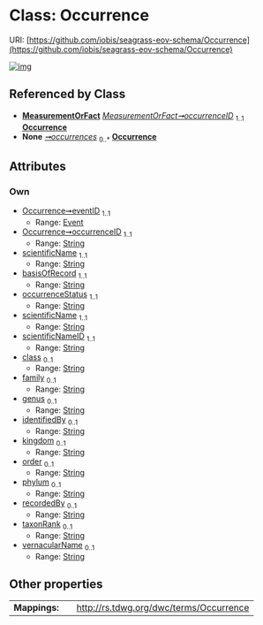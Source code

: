 
# Class: Occurrence



URI: [https://github.com/iobis/seagrass-eov-schema/Occurrence](https://github.com/iobis/seagrass-eov-schema/Occurrence)


[![img](https://yuml.me/diagram/nofunky;dir:TB/class/[Event]<eventID%201..1-%20[Occurrence&#124;occurrenceID:string;scientificName:string;basisOfRecord:string;occurrenceStatus:string;scientificNameID:string;class:string%20%3F;family:string%20%3F;genus:string%20%3F;identifiedBy:string%20%3F;kingdom:string%20%3F;order:string%20%3F;phylum:string%20%3F;recordedBy:string%20%3F;taxonRank:string%20%3F;vernacularName:string%20%3F],[MeasurementOrFact]-%20occurrenceID%201..1>[Occurrence],[SeagrassDataset]++-%20occurrences%200..*>[Occurrence],[SeagrassDataset],[MeasurementOrFact],[Event])](https://yuml.me/diagram/nofunky;dir:TB/class/[Event]<eventID%201..1-%20[Occurrence&#124;occurrenceID:string;scientificName:string;basisOfRecord:string;occurrenceStatus:string;scientificNameID:string;class:string%20%3F;family:string%20%3F;genus:string%20%3F;identifiedBy:string%20%3F;kingdom:string%20%3F;order:string%20%3F;phylum:string%20%3F;recordedBy:string%20%3F;taxonRank:string%20%3F;vernacularName:string%20%3F],[MeasurementOrFact]-%20occurrenceID%201..1>[Occurrence],[SeagrassDataset]++-%20occurrences%200..*>[Occurrence],[SeagrassDataset],[MeasurementOrFact],[Event])

## Referenced by Class

 *  **[MeasurementOrFact](MeasurementOrFact.md)** *[MeasurementOrFact➞occurrenceID](MeasurementOrFact_occurrenceID.md)*  <sub>1..1</sub>  **[Occurrence](Occurrence.md)**
 *  **None** *[➞occurrences](seagrassDataset__occurrences.md)*  <sub>0..\*</sub>  **[Occurrence](Occurrence.md)**

## Attributes


### Own

 * [Occurrence➞eventID](Occurrence_eventID.md)  <sub>1..1</sub>
     * Range: [Event](Event.md)
 * [Occurrence➞occurrenceID](Occurrence_occurrenceID.md)  <sub>1..1</sub>
     * Range: [String](types/String.md)
 * [scientificName](scientificName.md)  <sub>1..1</sub>
     * Range: [String](types/String.md)
 * [basisOfRecord](basisOfRecord.md)  <sub>1..1</sub>
     * Range: [String](types/String.md)
 * [occurrenceStatus](occurrenceStatus.md)  <sub>1..1</sub>
     * Range: [String](types/String.md)
 * [scientificName](scientificName.md)  <sub>1..1</sub>
     * Range: [String](types/String.md)
 * [scientificNameID](scientificNameID.md)  <sub>1..1</sub>
     * Range: [String](types/String.md)
 * [class](class.md)  <sub>0..1</sub>
     * Range: [String](types/String.md)
 * [family](family.md)  <sub>0..1</sub>
     * Range: [String](types/String.md)
 * [genus](genus.md)  <sub>0..1</sub>
     * Range: [String](types/String.md)
 * [identifiedBy](identifiedBy.md)  <sub>0..1</sub>
     * Range: [String](types/String.md)
 * [kingdom](kingdom.md)  <sub>0..1</sub>
     * Range: [String](types/String.md)
 * [order](order.md)  <sub>0..1</sub>
     * Range: [String](types/String.md)
 * [phylum](phylum.md)  <sub>0..1</sub>
     * Range: [String](types/String.md)
 * [recordedBy](recordedBy.md)  <sub>0..1</sub>
     * Range: [String](types/String.md)
 * [taxonRank](taxonRank.md)  <sub>0..1</sub>
     * Range: [String](types/String.md)
 * [vernacularName](vernacularName.md)  <sub>0..1</sub>
     * Range: [String](types/String.md)

## Other properties

|  |  |  |
| --- | --- | --- |
| **Mappings:** | | http://rs.tdwg.org/dwc/terms/Occurrence |